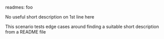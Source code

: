 readmes: foo

No useful short description on 1st line here

This scenario tests edge cases around finding a suitable short description from a README file
